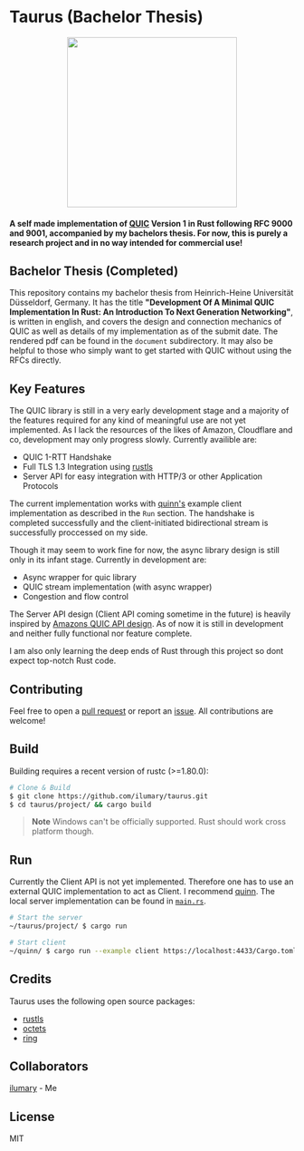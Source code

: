 <h1>
  <br>
  Taurus (Bachelor Thesis)
  <br>
</h1>
<div align="center">
  <img src="https://coconucos.cs.hhu.de/lehre/bigdata/resources/img/hhu-logo.svg" width=300>
</div>

<h4>A self made implementation of <a href="https://datatracker.ietf.org/doc/html/rfc9000">QUIC</a> Version 1 in Rust following RFC 9000 and 9001, accompanied by my bachelors thesis. For now, this is purely a research project and in no way intended for commercial use!</h4>

## Bachelor Thesis (Completed)
This repository contains my bachelor thesis from Heinrich-Heine Universität Düsseldorf, Germany. It has the title <b>"Development Of A Minimal QUIC Implementation In Rust: An Introduction To Next Generation Networking"</b>, is written in english, and covers the design and connection mechanics of QUIC as well as details of my implementation as of the submit date. The rendered pdf can be found in the `document` subdirectory. It may also be helpful to those who simply want to get started with QUIC without using the RFCs directly.

## Key Features

The QUIC library is still in a very early development stage and a majority of the features required for any kind of meaningful use are not yet implemented. As I lack the resources of the likes of Amazon, Cloudflare and co, development may only progress slowly. Currently availible are:

* QUIC 1-RTT Handshake
* Full TLS 1.3 Integration using <a href="https://github.com/rustls/rustls">rustls</a>
* Server API for easy integration with HTTP/3 or other Application Protocols

The current implementation works with <a href="https://github.com/quinn-rs/quinn">quinn's</a> example client implementation as described in the `Run` section. The handshake is completed successfully and the client-initiated bidirectional stream is successfully proccessed on my side.

Though it may seem to work fine for now, the async library design is still only in its infant stage. Currently in development are:

* Async wrapper for quic library
* QUIC stream implementation (with async wrapper)
* Congestion and flow control
  
The Server API design (Client API coming sometime in the future) is heavily inspired by <a href="https://github.com/aws/s2n-quic">Amazons QUIC API design</a>. As of now it is still in development and neither fully functional nor feature complete.

I am also only learning the deep ends of Rust through this project so dont expect top-notch Rust code.

## Contributing

Feel free to open a <a href="https://github.com/ilumary/taurus/pulls">pull request</a> or report an <a href="https://github.com/ilumary/taurus/issues">issue</a>. All contributions are welcome!

## Build

Building requires a recent version of rustc (>=1.80.0):

```bash
# Clone & Build
$ git clone https://github.com/ilumary/taurus.git
$ cd taurus/project/ && cargo build
```

> **Note**
> Windows can't be officially supported. Rust should work cross platform though.

## Run

Currently the Client API is not yet implemented. Therefore one has to use an external QUIC implementation to act as Client. I recommend [quinn](https://github.com/quinn-rs/quinn). The local server implementation can be found in [`main.rs`](./project/src/main.rs).

```bash
# Start the server
~/taurus/project/ $ cargo run
```

```bash
# Start client
~/quinn/ $ cargo run --example client https://localhost:4433/Cargo.toml
```

## Credits

Taurus uses the following open source packages:

- [rustls](https://github.com/rustls/rustls/)
- [octets](https://docs.rs/octets/latest/octets/)
- [ring](https://github.com/briansmith/ring/)

## Collaborators

[ilumary](https://github.com/ilumary) - Me

## License

MIT
